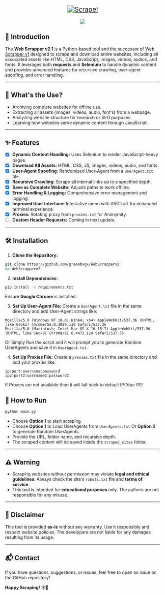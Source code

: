 <p align="center">
  <a href="#">
    <img src="https://img.shields.io/badge/Web_Scrapper_v2.1-GreenBugX-8A2BE2?style=for-the-badge&logo=insects&logoColor=white&labelColor=darkgreen&color=green&labelWidth=400&logoWidth=40" alt="Scrape!" style="transform: scale(1.5); margin: 10px 0;" />
  </a>
</p>

<p align="center">
  <a href="https://skillicons.dev">
    <img src="https://skillicons.dev/icons?i=git,py,vscode,selenium" />
  </a>
</p>

## 📜 Introduction
The **Web Scrapper v2.1** is a Python-based tool and the successor of [Web Scrapper v1](https://github.com/greenbugx/WebScrapper) designed to scrape and download entire websites, including all associated assets like HTML, CSS, JavaScript, images, videos, audios, and fonts. It leverages both **requests** and **Selenium** to handle dynamic content and provides advanced features for recursive crawling, user-agent spoofing, and error handling.

---

## 🚀 What's the Use?
- Archiving complete websites for offline use.
- Extracting all assets (images, videos, audio, font's) from a webpage.
- Analyzing website structure for research or SEO purposes.
- Learning how websites serve dynamic content through JavaScript.

---

## ✨ Features
- [x] **Dynamic Content Handling:** Uses Selenium to render JavaScript-heavy pages.
- [x] **Download All Assets:** HTML, CSS, JS, images, videos, audio, and fonts.
- [x] **User-Agent Spoofing:** Randomized User-Agent from a `UserAgent.txt` file.
- [x] **Recursive Crawling:** Scrape all internal links up to a specified depth.
- [x] **Save as Complete Website:** Adjusts paths to work offline.
- [x] **Error Handling & Logging:** Comprehensive error management and logging.
- [x] **Improved User Interface:** Interactive menu with ASCII art for enhanced terminal experience.
- [X] **Proxies:** Rotating proxy from `proxies.txt` for Anonymity.
- [ ] **Custom Header Requests:** Coming in next update.
---

## 🛠️ Installation
1. **Clone the Repository:**
```bash
git clone https://github.com/greenbugx/WebScrapperv2
cd WebScrapperv2
```

2. **Install Dependencies:**
```bash
pip install -r requirements.txt
```
Ensure **Google Chrome** is installed.

3. **Set Up User-Agent File:**
Create a `UserAgent.txt` file in the same directory and add User-Agent strings like:
```
Mozilla/5.0 (Windows NT 10.0; Win64; x64) AppleWebKit/537.36 (KHTML, like Gecko) Chrome/58.0.3029.110 Safari/537.36
Mozilla/5.0 (Macintosh; Intel Mac OS X 10_15_7) AppleWebKit/537.36 (KHTML, like Gecko) Chrome/91.0.4472.124 Safari/537.36
```
Or Simply Run the script and it will prompt you to generate Random UserAgents and save it in `UserAgent.txt`.

4. **Set Up Proxies File:**
Create a `proxies.txt` file in the same directory and add your proxies like:
```
ip:port:username:password
ip2:port2:username2:password2
```
If Proxies are not available then it will fall back to default IP(Your IP)!

## 🔧 How to Run
```bash
python main.py
```
- Choose **Option 1** to start scraping.
- Choose **Option 1** to Load UserAgents from `UserAgents.txt` Or **Option 2** to generate Random UserAgents.
- Provide the URL, folder name, and recursive depth.
- The scraped content will be saved inside the `scraped_sites` folder.

---

## ⚠️ Warning
- Scraping websites without permission may violate **legal and ethical guidelines**. Always check the site's `robots.txt` file and **terms of service**.
- This tool is intended for **educational purposes** only. The authors are not responsible for any misuse.

---

## 📢 Disclaimer
This tool is provided **as-is** without any warranty. Use it responsibly and respect website policies. The developers are not liable for any damages resulting from its usage.

---

## 📬 Contact
If you have questions, suggestions, or issues, feel free to open an issue on the GitHub repository!

**Happy Scraping!** 🕸️🚀